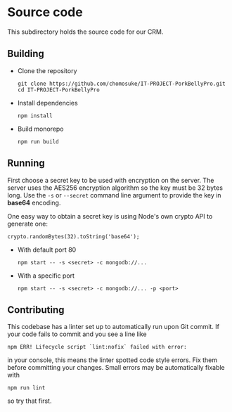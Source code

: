 # Source code
This subdirectory holds the source code for our CRM.

## Building
- Clone the repository
  ```
  git clone https://github.com/chomosuke/IT-PROJECT-PorkBellyPro.git
  cd IT-PROJECT-PorkBellyPro
  ```
- Install dependencies
  ```
  npm install
  ```
- Build monorepo
  ```
  npm run build
  ```

## Running
First choose a secret key to be used with encryption on the server.
The server uses the AES256 encryption algorithm so the key must be 32 bytes long.
Use the `-s` or `--secret` command line argument to provide the key in **base64** encoding.

One easy way to obtain a secret key is using Node's own crypto API to generate one:
```
crypto.randomBytes(32).toString('base64');
```

- With default port 80
  ```
  npm start -- -s <secret> -c mongodb://...
  ```
- With a specific port
  ```
  npm start -- -s <secret> -c mongodb://... -p <port>
  ```

## Contributing
This codebase has a linter set up to automatically run upon Git commit.
If your code fails to commit and you see a line like
```
npm ERR! Lifecycle script `lint:nofix` failed with error: 
```
in your console, this means the linter spotted code style errors.
Fix them before committing your changes.
Small errors may be automatically fixable with
```
npm run lint
```
so try that first.
